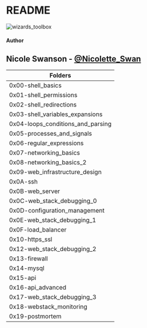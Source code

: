 # README
![wizards_toolbox](https://www.mbiconcepts.com/uploads/3/4/1/4/34149648/3550753_orig.jpg)

#### Author
Nicole Swanson - [@Nicolette_Swan](https://twitter.com/Nicolette_Swan)
---
Folders |
--------|
0x00-shell_basics	|
0x01-shell_permissions |
0x02-shell_redirections |
0x03-shell_variables_expansions	|
0x04-loops_conditions_and_parsing |
0x05-processes_and_signals |
0x06-regular_expressions |
0x07-networking_basics |
0x08-networking_basics_2 |
0x09-web_infrastructure_design |
0x0A-ssh |
0x0B-web_server	|
0x0C-web_stack_debugging_0 |
0x0D-configuration_management |
0x0E-web_stack_debugging_1 |
0x0F-load_balancer |
0x10-https_ssl |
0x12-web_stack_debugging_2 |
0x13-firewall	|
0x14-mysql |
0x15-api |
0x16-api_advanced |
0x17-web_stack_debugging_3 |
0x18-webstack_monitoring |
0x19-postmortem |
